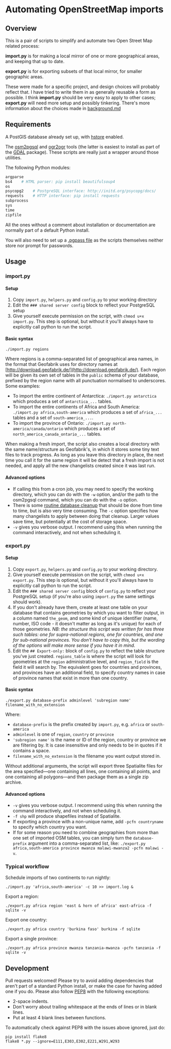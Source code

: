 # Automating OpenStreetMap imports

## Overview

This is a pair of scripts to simplify and automate two Open Street Map related process:

**import.py** is for making a local mirror of one or more geographical areas, and keeping that up to date.

**export.py** is for exporting subsets of that local mirror, for smaller geographic areas.

These were made for a specific project, and design choices will probably reflect that. I have tried to write them in as generally reusable a form as possible. I think **import.py** should be very easy to apply to other cases; **export.py** will need more setup and possibly tinkering. There's more information about the choices made in [background.md](background.md)

## Requirements

A PostGIS database already set up, with [hstore](https://wiki.openstreetmap.org/wiki/Osm2pgsql#hstore) enabled.

The [osm2pgsql](https://wiki.openstreetmap.org/wiki/Osm2pgsql) and [ogr2ogr](http://www.gdal.org/ogr2ogr.html) tools (the latter is easiest to install as part of the [GDAL](https://trac.osgeo.org/gdal/wiki/DownloadingGdalBinaries) package). These scripts are really just a wrapper around those utilities.

The following Python modules:

```python
argparse
bs4    # HTML parser: pip install beautifulsoup4
os
psycopg2    # PostgreSQL interface: http://initd.org/psycopg/docs/
requests    # HTTP interface: pip install requests
subprocess
sys
time
zipfile
```

All the ones without a comment about installation or documentation are normally part of a default Python install.

You will also need to set up a [.pgpass file](http://www.postgresql.org/docs/9.1/static/libpq-pgpass.html) as the scripts themselves neither store nor prompt for passwords.

## Usage

### import.py

#### Setup

1. Copy `import.py`, `helpers.py` and `config.py` to your working directory
2. Edit the `### shared server config` block to reflect your PostgreSQL setup
3. Give yourself execute permission on the script, with `chmod u+x import.py`. This step is optional, but without it you'll always have to explicitly call python to run the script.

#### Basic syntax

```shell
./import.py regions
```

Where regions is a comma-separated list of geographical area names, in the format that Geofabrik uses for directory names at [http://download.geofabrik.de/](http://download.geofabrik.de/). Each region will be given its own set of tables in the `public` schema of your database, prefixed by the region name with all punctuation normalised to underscores. Some examples:

* To import the entire continent of Antarctica: `./import.py antarctica` which produces a set of `antarctica_...` tables.
* To import the entire continents of Africa and South America: `./import.py africa,south-america` which produces a set of `africa_...` tables and a set of `south-america_...`.
* To import the province of Ontario: `./import.py north-america/canada/ontario` which produces a set of `north_america_canada_ontario_...` tables.

When making a fresh import, the script also creates a local directory with the same name/structure as Geofabrik's, in which it stores some tiny text files to track progress. As long as you leave this directory in place, the next time you call it for the same region it will be detect that a fresh import is not needed, and apply all the new changelists created since it was last run.

#### Advanced options

* If calling this from a cron job, you may need to specify the working directory, which you can do with the `-w` option, and/or the path to the osm2pgsql command, which you can do with the `-o` option.
* There is some [routine database cleanup](http://wiki.openstreetmap.org/wiki/User:Stephankn/knowledgebase#Cleanup_of_ways_outside_the_bounding_box) that should be done from time to time, but is also very time consuming.  The `-c` option specifies how many changelists to apply between doing that cleanup.  Larger values save time, but potentially at the cost of storage space.
* `-v` gives you verbose output. I recommend using this when running the command interactively, and not when scheduling it.

### export.py

#### Setup

1. Copy `export.py`, `helpers.py` and `config.py` to your working directory.
2. Give yourself execute permission on the script, with `chmod u+x export.py`. This step is optional, but without it you'll always have to explicitly call python to run the script.
3. Edit the `### shared server config` block of `config.py` to reflect your PostgreSQL setup (if you're also using `import.py` the same settings should work).
4. If you don't already have them, create at least one table on your database that contains geometries by which you want to filter output, in a column named `the_geom`, and some kind of unique identifier (name, number, ISO code - it doesn't matter as long as it's unique) for each of those geometries.  *NB: the structure this script was written for has three such tables: one for supra-national regions, one for countries, and one for sub-national provinces. You don't have to copy this, but the wording of the options will make more sense if you have it in mind.*
5. Edit the `## Export-only:` block of `config.py` to reflect the table structure you've just created. `regions_table` is where the script will look for geometries at the `region` administrative level, and `region_field` is the field it will search by. The equivalent goes for countries and provinces, and provinces have an additional field, to specify country names in case of province names that exist in more than one country.

#### Basic syntax

```
./export.py database-prefix adminlevel 'subregion name' filename_with_no_extension
```

Where:

* `database-prefix` is the prefix created by `import.py`, e.g. `africa` or `south-america`
* `adminlevel` is one of `region`, `country` or `province`
* `'subregion name'` is the name or ID of the region, country or province we are filtering by. It is case insensitive and only needs to be in quotes if it contains a space.
* `filename_with_no_extension` is the filename you want output stored in.

Without additional arguments, the script will export three Spatialite files for the area specified—one containing all lines, one containing all points, and one containing all polygons—and then package them as a single zip archive.

#### Advanced options

* `-v` gives you verbose output. I recommend using this when running the command interactively, and not when scheduling it.
* `-f shp` will produce shapefiles instead of Spatialite.
* If exporting a province with a non-unique name, add `-pcfn countryname` to specify which country you want.
* If for some reason you need to combine geographies from more than one set of imported OSM tables, you can simply turn the `database-prefix` argument into a comma-separated list, like: `./export.py africa,south-america province mwanza malawi-mwanza2 -pcfn malawi -v`.

### Typical workflow

Schedule imports of two continents to run nightly:

```
./import.py 'africa,south-america' -c 10 >> import.log &
```

Export a region:

```
./export.py africa region 'east & horn of africa' east-africa -f sqlite -v
```

Export one country:

```
./export.py africa country 'burkina faso' burkina -f sqlite
```

Export a single province:

```
./export.py africa province mwanza tanzania-mwanza -pcfn tanzania -f sqlite -v
```

## Development

Pull requests welcomed!  Please try to avoid adding dependencies that aren't part of a standard Python install, or make the case for having added one if you do.  Please also follow [PEP8](https://www.python.org/dev/peps/pep-0008/) with the following exceptions:

* 2-space indents.
* Don't worry about trailing whitespace at the ends of lines or in blank lines.
* Put at least 4 blank lines between functions.

To automatically check against PEP8 with the issues above ignored, just do:

```
pip install flake8
flake8 *.py --ignore=E111,E303,E302,E221,W291,W293
```
